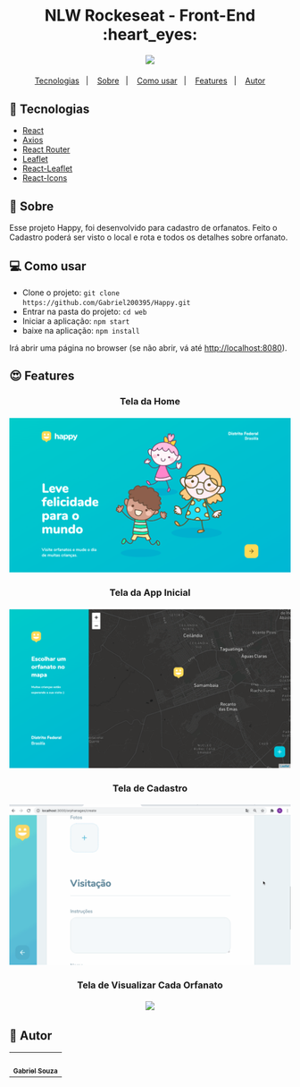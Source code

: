 <h1 align="center">NLW Rockeseat - Front-End :heart_eyes:</h1>  

<h4 align="center">
  <img src="./web/public/Images/demos.gif"/><br>
</h4>

<p align="center">
  <a href="#tecnologias">Tecnologias</a>&nbsp;&nbsp;&nbsp;|&nbsp;&nbsp;&nbsp;
  <a href="#page_facing_up-sobre">Sobre</a>&nbsp;&nbsp;&nbsp;|&nbsp;&nbsp;&nbsp;
  <a href="#-como-usar">Como usar</a>&nbsp;&nbsp;&nbsp;|&nbsp;&nbsp;&nbsp;
  <a href="#features">Features</a>&nbsp;&nbsp;&nbsp;|&nbsp;&nbsp;&nbsp;
  <a href="#pencil-autor">Autor</a>
</p>

## :wrench: Tecnologias

<!--EXEMPLO:-->
- [React](https://pt-br.reactjs.org/)
- [Axios](https://www.npmjs.com/package/axios)
- [React Router](https://www.npmjs.com/package/react-router-dom)
- [Leaflet](https://www.npmjs.com/package/leaflet)
- [React-Leaflet](https://www.npmjs.com/package/react-leaflet)
- [React-Icons](https://react-icons.github.io/react-icons/)

## :page_facing_up: Sobre
Esse projeto Happy, foi desenvolvido para cadastro de orfanatos. Feito o Cadastro poderá ser
visto o local e rota e todos os detalhes sobre orfanato.
## 💻 Como usar

- Clone o projeto: `git clone https://github.com/Gabriel200395/Happy.git`
- Entrar na pasta do projeto: `cd web`
- Iniciar a aplicação: `npm start`
- baixe na aplicação: `npm install`


Irá abrir uma página no browser (se não abrir, vá até [http://localhost:8080](http://localhost:8080/)).

## :heart_eyes: Features

<h3 align="center">Tela da Home</h3>
<h4 align="center">
  <img src="./web/public/Images/Home.png" /><br>
</h4>



<h3 align="center">Tela da App Inicial</h3>
<h4 align="center">
  <img src="./web/public/Images/Detalhe.png" /><br>
</h4>



<h3 align="center">Tela de Cadastro</h3>
<h4 align="center">
  <img src="./web/public/Images/create.gif" /><br>
</h4>



<h3 align="center">Tela de Visualizar Cada Orfanato</h3>
<h4 align="center">
  <img src="./web/public/Images/detalhe.gif" /><br>
</h4>

## :pencil: Autor

<table>
  <tr>
    <td align="center"><a href="https://github.com/Gabriel200395"><img src="https://avatars2.githubusercontent.com/u/68435908?s=400&u=9cbee30d93471534b2bd12a6364edd45e618b923&v=4" width="100px;" alt=""/><br /><sub><b>Gabriel Souza</b></sub></a><br /></td>
  <tr>
</table>
